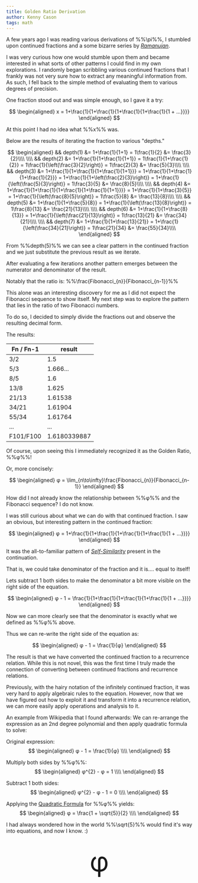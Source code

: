 ```yaml
---
title: Golden Ratio Derivation
author: Kenny Cason
tags: math
---
```


A few years ago I was reading various derivations of %%\pi%%, I stumbled upon continued fractions and a some bizarre series by [*Ramanujan*](https://en.wikipedia.org/wiki/Srinivasa_Ramanujan).

I was very curious how one would stumble upon them and became interested in what sorts of other patterns I could find in my own explorations.
I randomly began scribbling various continued fractions that I frankly was not very sure how to extract any meaningful information from.
As such, I fell back to the simple method of evaluating them to various degrees of precision.

One fraction stood out and was simple enough, so I gave it a try:

$$
\begin{aligned}
x = 1+\frac{1}{1+\frac{1}{1+\frac{1}{1+\frac{1}{1 + ...}}}}
\end{aligned}
$$

At this point I had no idea what %%x%% was.

Below are the results of iterating the fraction to various "depths."

$$
\begin{aligned}
&& depth(1)  &= 1+\frac{1}{1+1} = 1\frac{1}{2} &= \frac{3}{2}\\\\
\\\\
&& depth(2)  &= 1+\frac{1}{1+\frac{1}{1+1}} = 1\frac{1}{1+\frac{1}{2}} = 1\frac{1}{\left(\frac{3}{2}\right)} = 1\frac{2}{3} &= \frac{5}{3}\\\\
\\\\
&& depth(3)  &= 1+\frac{1}{1+\frac{1}{1+\frac{1}{1+1}}} = 1+\frac{1}{1+\frac{1}{1+\frac{1}{2}}} = 1+\frac{1}{1+\left(\frac{2}{3}\right)} = 1+\frac{1}{\left(\frac{5}{3}\right)} = 1\frac{3}{5} &= \frac{8}{5}\\\\
\\\\
&& depth(4)  &= 1+\frac{1}{1+\frac{1}{1+\frac{1}{1+\frac{1}{1+1}}}} = 1+\frac{1}{1+\frac{3}{5}} = 1+\frac{1}{\left(\frac{8}{5}\right)} = 1\frac{5}{8} &= \frac{13}{8}\\\\
\\\\
&& depth(5)  &= 1+\frac{1}{1+\frac{5}{8}} = 1+\frac{1}{\left(\frac{13}{8}\right)} = 1\frac{8}{13} &= \frac{21}{13}\\\\
\\\\
&& depth(6)  &= 1+\frac{1}{1+\frac{8}{13}} = 1+\frac{1}{\left(\frac{21}{13}\right)} = 1\frac{13}{21} &= \frac{34}{21}\\\\
\\\\
&& depth(7)  &= 1+\frac{1}{1+\frac{13}{21}} = 1+\frac{1}{\left(\frac{34}{21}\right)} = 1\frac{21}{34} &= \frac{55}{34}\\\\
\end{aligned}
$$

From %%depth(5)%% we can see a clear pattern in the continued fraction and we just substitute the previous result as we iterate.

After evaluating a few iterations another pattern emerges between the numerator and denominator of the result.

Notably that the ratio is: %%\frac{Fibonacci_{n}}{Fibonacci_{n-1}}%%

This alone was an interesting discovery for me as I did not expect the Fibonacci sequence to show itself.
My next step was to explore the pattern that lies in the ratio of two Fibonacci numbers.

To do so, I decided to simply divide the fractions out and observe the resulting decimal form.

The results:

| Fn / Fn-1 | result          |
| --------- | --------------- |
| 3/2       | 1.5             |
| 5/3       | 1.666...        |
| 8/5       | 1.6             |
| 13/8      | 1.625           |
| 21/13     | 1.61538         |
| 34/21     | 1.61904         |
| 55/34     | 1.61764         |
| ...       | ...             |
| F101/F100 | 1.6180339887    |

Of course, upon seeing this I immediately recognized it as the Golden Ratio, %%φ%%!

Or, more concisely:

$$
\begin{aligned}
φ = \lim_{n\to\infty}\frac{Fibonacci_{n}}{Fibonacci_{n-1}}
\end{aligned}
$$

How did I not already know the relationship between %%φ%% and the Fibonacci sequence? I do not know.

I was still curious about what we can do with that continued fraction.
I saw an obvious, but interesting pattern in the continued fraction:

$$
\begin{aligned}
φ = 1+\frac{1}{1+\frac{1}{1+\frac{1}{1+\frac{1}{1 + ...}}}}
\end{aligned}
$$

It was the all-to-familiar pattern of [*Self-Similarity*](https://en.wikipedia.org/wiki/Self-similarity) present in the continuation.

That is, we could take denominator of the fraction and it is.... equal to itself!

Lets subtract 1 both sides to make the denominator a bit more visible on the right side of the equation.

$$
\begin{aligned}
φ - 1 = \frac{1}{1+\frac{1}{1+\frac{1}{1+\frac{1}{1 + ...}}}}
\end{aligned}
$$

Now we can more clearly see that the denominator is exactly what we defined as %%φ%% above.

Thus we can re-write the right side of the equation as:

$$
\begin{aligned}
φ - 1 = \frac{1}{φ}
\end{aligned}
$$

The result is that we have converted the continued fraction to a recurrence relation.
While this is not novel, this was the first time I truly made the connection of converting between continued fractions and recurrence relations.

Previously, with the hairy notation of the infinitely continued fraction, it was very hard to apply algebraic rules to the equation.
However, now that we have figured out how to exploit it and transform it into a recurrence relation, we can more easily apply operations and analysis to it.


An example from Wikipedia that I found afterwards: We can re-arrange the expression as an 2nd degree polynomial and then apply quadratic formula to solve:

Original expression:
$$
\begin{aligned}
φ - 1 = \frac{1}{φ} \\\\
\end{aligned}
$$

Multiply both sides by %%φ%%:
$$
\begin{aligned}
φ^{2} - φ = 1 \\\\
\end{aligned}
$$

Subtract 1 both sides:
$$
\begin{aligned}
φ^{2} - φ - 1 = 0 \\\\
\end{aligned}
$$

Applying the [Quadratic Formula](https://en.wikipedia.org/wiki/Quadratic_formula) for %%φ%% yields:
$$
\begin{aligned}
φ = \frac{1 + \sqrt{5}}{2} \\\\
\end{aligned}
$$

I had always wondered how in the world %%\sqrt{5}%% would find it's way into equations, and now I know. :)

<br/>
<div style="text-align: center; font-size:72px; width:100%;">φ</div>
<br/>
